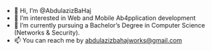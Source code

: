 - 👋 Hi, I’m @AbdulazizBaHaj
- 👀 I’m interested in Web and Mobile Ab4pplication development
- 🌱 I’m currently pursuing a Bachelor’s Degree in Computer Science (Networks & Security). 
- 📫 You can reach me by abdulazizbahajworks@gmail.com
